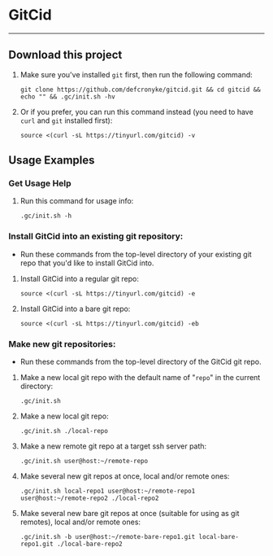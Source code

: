# GitCid

---

## Download this project

1. Make sure you've installed `git` first, then run the following command:
   ```shell
   git clone https://github.com/defcronyke/gitcid.git && cd gitcid && echo "" && .gc/init.sh -hv
   ```
1. Or if you prefer, you can run this command instead (you need to have `curl` and `git` installed first):
   ```shell
   source <(curl -sL https://tinyurl.com/gitcid) -v
   ```

## Usage Examples

### Get Usage Help

1. Run this command for usage info:
   ```shell
   .gc/init.sh -h
   ```

### Install GitCid into an existing git repository:

- Run these commands from the top-level directory of your existing git repo that you'd like to install GitCid into.

1. Install GitCid into a regular git repo:

   ```shell
   source <(curl -sL https://tinyurl.com/gitcid) -e
   ```

1. Install GitCid into a bare git repo:
   ```shell
   source <(curl -sL https://tinyurl.com/gitcid) -eb
   ```

### Make new git repositories:

- Run these commands from the top-level directory of the GitCid git repo.

1. Make a new local git repo with the default name of "`repo`" in the current directory:
   ```shell
   .gc/init.sh
   ```
1. Make a new local git repo:
   ```shell
   .gc/init.sh ./local-repo
   ```
1. Make a new remote git repo at a target ssh server path:
   ```shell
   .gc/init.sh user@host:~/remote-repo
   ```
1. Make several new git repos at once, local and/or remote ones:
   ```shell
   .gc/init.sh local-repo1 user@host:~/remote-repo1 user@host:~/remote-repo2 ./local-repo2
   ```
1. Make several new bare git repos at once (suitable for using as git remotes), local and/or remote ones:
   ```shell
   .gc/init.sh -b user@host:~/remote-bare-repo1.git local-bare-repo1.git ./local-bare-repo2
   ```
